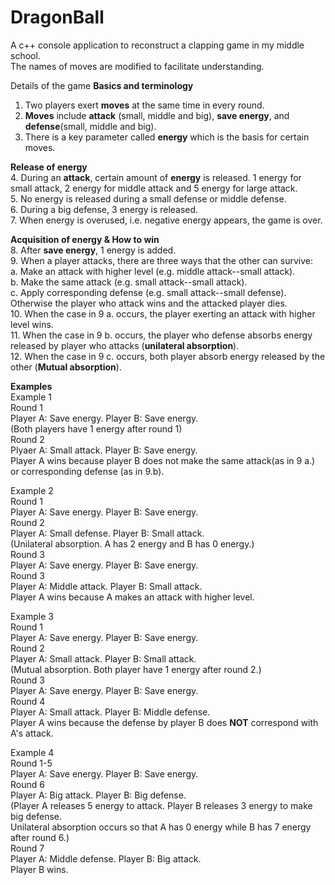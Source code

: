 # DragonBall
A  c++ console application to reconstruct a clapping game in my middle school.  
The names of moves are modified to facilitate understanding.

Details of the game
**Basics and terminology**
1. Two players exert **moves** at the same time in every round.
2. **Moves** include **attack** (small, middle and big), **save energy**, and **defense**(small, middle and big).  
3. There is a key parameter called **energy** which is the basis for certain moves. 

**Release of energy**  
4. During an **attack**, certain amount of **energy** is released. 1 energy for small attack, 2 energy for middle attack and 5 energy for large attack.  
5. No energy is released during a small defense or middle defense.   
6. During a big defense, 3 energy is released.   
7. When energy is overused, i.e. negative energy appears, the game is over.   

**Acquisition of energy & How to win**  
8. After **save energy**, 1 energy is added.   
9. When a player attacks, there are three ways that the other can survive:  
  a. Make an attack with higher level (e.g. middle attack--small attack).   
  b. Make the same attack (e.g. small attack--small attack).   
  c. Apply corresponding defense (e.g. small attack--small defense).   
  Otherwise the player who attack wins and the attacked player dies.  
10. When the case in 9 a. occurs, the player exerting an attack with higher level wins.  
11. When the case in 9 b. occurs, the player who defense absorbs energy released by player who attacks (**unilateral absorption**).  
12. When the case in 9 c. occurs, both player absorb energy released by the other (**Mutual absorption**).    

**Examples**  
Example 1   
  Round 1  
    Player A: Save energy.  Player B: Save energy.   
    (Both players have 1 energy after round 1)   
  Round 2   
    Plyaer A: Small attack. Player B: Save energy.  
    Player A wins because player B does not make the same attack(as in 9 a.) or corresponding defense (as in 9.b).   
    
Example 2  
  Round 1  
    Player A: Save energy.  Player B: Save energy.   
  Round 2   
    Player A: Small defense.  Player B: Small attack.   
    (Unilateral absorption. A has 2 energy and B has 0 energy.)  
  Round 3  
    Player A: Save energy.  Player B: Save energy.   
  Round 3  
    Player A: Middle attack. Player B: Small attack.  
    Player A wins because A makes an attack with higher level.   

Example 3   
  Round 1   
    Player A: Save energy.  Player B: Save energy.   
  Round 2   
    Player A: Small attack. Player B: Small attack.  
    (Mutual absorption. Both player have 1 energy after round 2.)  
  Round 3   
    Player A: Save energy.  Player B: Save energy.  
  Round 4  
    Player A: Small attack. Player B: Middle defense.  
    Player A wins because the defense by player B does **NOT** correspond with A's attack.   

Example 4  
	Round 1-5  
		Player A: Save energy.  Player B: Save energy.   
	Round 6  
		Player A: Big attack. Player B: Big defense.  
		(Player A releases 5 energy to attack. Player B releases 3 energy to make big defense.   
		Unilateral absorption occurs so that A has 0 energy while B has 7 energy after round 6.)  
	Round 7  
		Player A: Middle defense. Player B: Big attack.  
		Player B wins.   
    
